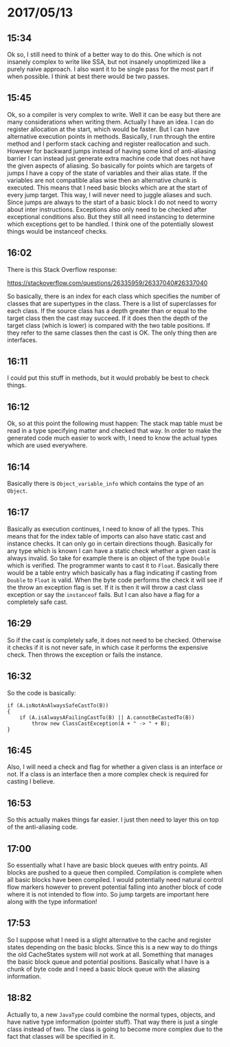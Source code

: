 # 2017/05/13

## 15:34

Ok so, I still need to think of a better way to do this. One which is not
insanely complex to write like SSA, but not insanely unoptimized like a
purely naive approach. I also want it to be single pass for the most part if
when possible. I think at best there would be two passes.

## 15:45

Ok, so a compiler is very complex to write. Well it can be easy but there are
many considerations when writing them. Actually I have an idea. I can do
register allocation at the start, which would be faster. But I can have
alternative execution points in methods. Basically, I run through the entire
method and I perform stack caching and register reallocation and such.
However for backward jumps instead of having some kind of anti-aliasing
barrier I can instead just generate extra machine code that does not have the
given aspects of aliasing. So basically for points which are targets of jumps
I have a copy of the state of variables and their alias state. If the
variables are not compatible alias wise then an alternative chunk is executed.
This means that I need basic blocks which are at the start of every jump
target. This way, I will never need to juggle aliases and such. Since jumps
are always to the start of a basic block I do not need to worry about inter
instructions. Exceptions also only need to be checked after exceptional
conditions also. But they still all need instancing to determine which
exceptions get to be handled. I think one of the potentially slowest things
would be instanceof checks.

## 16:02

There is this Stack Overflow response:

https://stackoverflow.com/questions/26335959/26337040#26337040

So basically, there is an index for each class which specifies the number of
classes that are supertypes in the class. There is a list of superclasses for
each class. If the source class has a depth greater than or equal to the
target class then the cast may succeed. If it does then the depth of the
target class (which is lower) is compared with the two table positions. If
they refer to the same classes then the cast is OK. The only thing then are
interfaces.

## 16:11

I could put this stuff in methods, but it would probably be best to check
things.

## 16:12

Ok, so at this point the following must happen: The stack map table must be
read in a type specifying matter and checked that way. In order to make the
generated code much easier to work with, I need to know the actual types
which are used everywhere.

## 16:14

Basically there is `Object_variable_info` which contains the type of an
`Object`.

## 16:17

Basically as execution continues, I need to know of all the types. This means
that for the index table of imports can also have static cast and instance
checks. It can only go in certain directions though. Basically for any type
which is known I can have a static check whether a given cast is always
invalid. So take for example there is an object of the type `Double` which is
verified. The programmer wants to cast it to `Float`. Basically there would
be a table entry which basically has a flag indicating if casting from
`Double` to `Float` is valid. When the byte code performs the check it will
see if the throw an exception flag is set. If it is then it will throw a cast
class exception or say the `instanceof` fails. But I can also have a flag for
a completely safe cast.

## 16:29

So if the cast is completely safe, it does not need to be checked. Otherwise
it checks if it is not never safe, in which case it performs the expensive
check. Then throws the exception or fails the instance.

## 16:32

So the code is basically:

	if (A.isNotAnAlwaysSafeCastTo(B))
	{
		if (A.isAlwaysAFailingCastTo(B) || A.cannotBeCastedTo(B))
			throw new ClassCastException(A + " -> " + B);
	}

## 16:45

Also, I will need a check and flag for whether a given class is an interface
or not. If a class is an interface then a more complex check is required for
casting I believe.

## 16:53

So this actually makes things far easier. I just then need to layer this on
top of the anti-aliasing code.

## 17:00

So essentially what I have are basic block queues with entry points. All
blocks are pushed to a queue then compiled. Compilation is complete when all
basic blocks have been compiled. I would potentially need natural control flow
markers however to prevent potential falling into another block of code where
it is not intended to flow into. So jump targets are important here along with
the type information!

## 17:53

So I suppose what I need is a slight alternative to the cache and register
states depending on the basic blocks. Since this is a new way to do things the
old CacheStates system will not work at all. Something that manages the basic
block queue and potential positions. Basically what I have is a chunk of byte
code and I need a basic block queue with the aliasing information.

## 18:82

Actually to, a new `JavaType` could combine the normal types, objects, and
have native type imformation (pointer stuff). That way there is just a single
class instead of two. The class is going to become more complex due to the
fact that classes will be specified in it.
